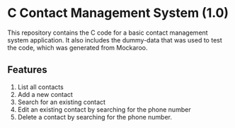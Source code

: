 # C Contact Management System (1.0)
This repository contains the C code for a basic contact management system application. It also includes the dummy-data that was used to test the code, which was generated from Mockaroo.

## Features
1. List all contacts
2. Add a new contact
3. Search for an existing contact
4. Edit an existing contact by searching for the phone number
5. Delete a contact by searching for the phone number.
